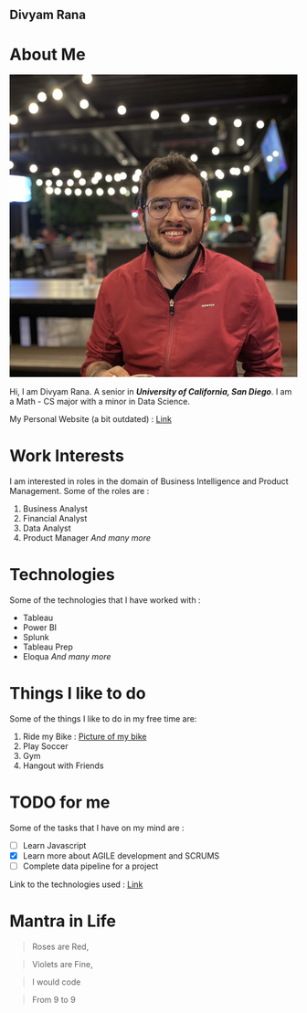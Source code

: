 ## Divyam Rana

<!-- The purpose is to give an introduction of who you are as a programmer, who you are as a person, and any other interesting things you'd like to share with the kind of person who might be taking a look at your profile (think potential employers, open source devs, generally just the kinds of people who would be looking at the source code for a project you made).
Pictures
All the core Markdown constructs in GitHub Flavored MarkdownLinks to an external site.
Headings
Styling text
Quoting text
Quoting code
External Links
Section links
Relative links (Link to another .md file or an image in your repo. If linking to an image, encode it as a regular link rather than an image.)
Ordered and Unordered Lists
Task lists

 -->

# About Me

![alt-text-1](Pictures/IMG_6538%202.jpeg  "Me")

Hi, I am Divyam Rana. A senior in **_University of California, San Diego_**. I am a Math - CS major with a minor in Data Science.

My Personal Website (a bit outdated) : [Link](https://divyamrana.github.io)



# Work Interests

I am interested in roles in the domain of Business Intelligence and Product Management. Some of the roles are :

1. Business Analyst
2. Financial Analyst
3. Data Analyst
4. Product Manager
_And many more_

# Technologies

Some of the technologies that I have worked with : 

- Tableau
- Power BI
- Splunk
- Tableau Prep
- Eloqua
_And many more_

# Things I like to do

 Some of the things I like to do in my free time are: 

1. Ride my Bike : [Picture of my bike](Pictures/Jawa-Perak.jpg)
2. Play Soccer
3. Gym
4. Hangout with Friends
  
# TODO for me

Some of the tasks that I have on my mind are :

- [ ] Learn Javascript
- [x] Learn more about AGILE development and SCRUMS
- [ ] Complete data pipeline for a project

Link to the technologies used : [Link](#technologies)


# Mantra in Life

> Roses are Red,

> Violets are Fine,

> I would code 

> From 9 to 9
